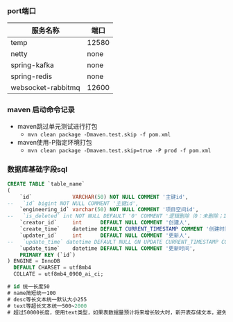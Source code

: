 ### port端口

| 服务名称               | 端口    |
|--------------------|-------|
| temp               | 12580 |
| netty              | none  |
| spring-kafka       | none  |
| spring-redis       | none  |
| websocket-rabbitmq | 12600 |

### maven 启动命令记录

- maven跳过单元测试进行打包
    - `mvn clean package -Dmaven.test.skip -f pom.xml`
- maven使用-P指定环境打包
    - `mvn clean package -Dmaven.test.skip=true -P prod -f pom.xml`

### 数据库基础字段sql

```sql
CREATE TABLE `table_name`
(
    `id`             VARCHAR(50) NOT NULL COMMENT '主键id',
--   `id` bigint NOT NULL COMMENT '主键id',
    `engineering_id` varchar(50) NOT NULL COMMENT '项目空间id',
--   `is_deleted` int NOT NULL DEFAULT '0' COMMENT '逻辑删除（0：未删除；1：已删除）',
    `creator_id`     int      DEFAULT NULL COMMENT '创建人',
    `create_time`    datetime DEFAULT CURRENT_TIMESTAMP COMMENT '创建时间',
    `updater_id`     int      DEFAULT NULL COMMENT '更新人',
--   `update_time` datetime DEFAULT NULL ON UPDATE CURRENT_TIMESTAMP COMMENT '更新时间',
    `update_time`    datetime DEFAULT NULL COMMENT '更新时间',
    PRIMARY KEY (`id`)
) ENGINE = InnoDB
  DEFAULT CHARSET = utf8mb4
  COLLATE = utf8mb4_0900_ai_ci;

# id 统一长度50
# name简短统一100
# desc等长文本统一默认大小255
# text等超长文本统一500~2000
# 超过50000长度，使用text类型，如果表数据量预计将来增长较大时，新开表存储文本，避免影响查询效率
```